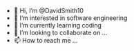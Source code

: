 - 👋 Hi, I’m @DavidSmith10
- 👀 I’m interested in software engineering
- 🌱 I’m currently learning coding
- 💞️ I’m looking to collaborate on ...
- 📫 How to reach me ...

<!---
DavidSmith10/DavidSmith10 is a ✨ special ✨ repository because its `README.md` (this file) appears on your GitHub profile.
You can click the Preview link to take a look at your changes.
--->
